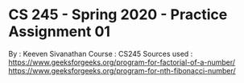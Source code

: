 # CS 245 - Spring 2020 - Practice Assignment 01

By : Keeven Sivanathan 
Course : CS245 
Sources used : https://www.geeksforgeeks.org/program-for-factorial-of-a-number/
			   https://www.geeksforgeeks.org/program-for-nth-fibonacci-number/


